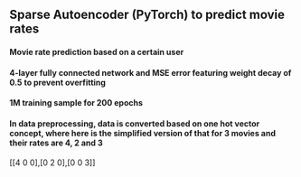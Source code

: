 ## Sparse Autoencoder (PyTorch) to predict movie rates

#### Movie rate prediction based on a certain user 

#### 4-layer fully connected network and MSE error featuring weight decay of 0.5 to prevent overfitting 

#### 1M training sample for 200 epochs

#### In data preprocessing, data is converted based on one hot vector concept, where here is the simplified version of that for 3 movies and their rates are 4, 2 and 3

[[4 0 0],[0 2 0],[0 0 3]]

